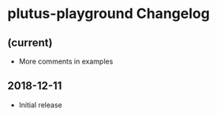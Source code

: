 # plutus-playground Changelog

## (current)

* More comments in examples

## 2018-12-11 

* Initial release

